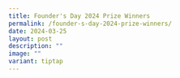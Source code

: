 ```yaml
---
title: Founder's Day 2024 Prize Winners
permalink: /founder-s-day-2024-prize-winners/
date: 2024-03-25
layout: post
description: ""
image: ""
variant: tiptap
---
```


